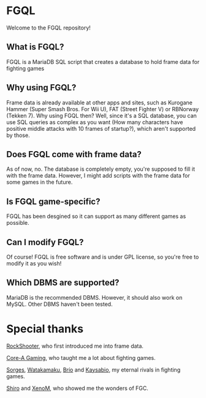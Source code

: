 # FGQL

Welcome to the FGQL repository!

## What is FGQL?

FGQL is a MariaDB SQL script that creates a database to hold frame data for fighting games

## Why using FGQL?

Frame data is already available at other apps and sites, such as Kurogane Hammer (Super Smash Bros. For Wii U), FAT (Street Fighter V) or RBNorway (Tekken 7). Why using FGQL then? Well, since it's a SQL database, you can use SQL queries as complex as you want (How many characters have positive middle attacks with 10 frames of startup?), which aren't supported by those.

## Does FGQL come with frame data?

As of now, no. The database is completely empty, you're supposed to fill it with the frame data. However, I might add scripts with the frame data for some games in the future.

## Is FGQL game-specific?

FGQL has been desgined so it can support as many different games as possible.

## Can I modify FGQL?

Of course! FGQL is free software and is under GPL license, so you're free to modify it as you wish!

## Which DBMS are supported?

MariaDB is the recommended DBMS. However, it should also work on MySQL. Other DBMS haven't been tested.

# Special thanks

[RockShooter](https://twitter.com/RicardoRockShoo), who first introduced me into frame data.

[Core-A Gaming](https://www.youtube.com/channel/UCT7njg__VOy3n-SvXemDHvg), who taught me a lot about fighting games.

[Sorges](https://twitter.com/sorges007), [Watakamaku](https://twitter.com/Watakamaku10), [Brío](https://twitter.com/BrioMc) and [Kaysabio](https://twitter.com/juanlups11), my eternal rivals in fighting games.

[Shiro](https://twitter.com/Masahiro_Shiro) and [XenoM](https://twitter.com/XenoM1315), who showed me the wonders of FGC.
